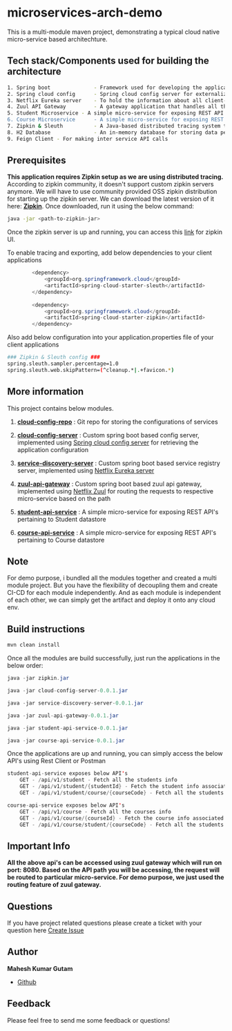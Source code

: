 # microservices-arch-demo

This is a multi-module maven project, demonstrating a typical cloud native micro-service based architechture. 

## Tech stack/Components used for building the architecture
```bash
1. Spring boot 				- Framework used for developing the applications
2. Spring cloud config		- Spring cloud config server for externalizing the configurations
3. Netflix Eureka server	- To hold the information about all client-service applications 
4. Zuul API Gateway			- A gateway application that handles all the requests and does the dynamic routing of microservice applications.
5. Student Microservice	- A simple micro-service for exposing REST API's pertaining to Student datastore
6. Course Microservice		- A simple micro-service for exposing REST API's pertaining to Course datastore
7. Zipkin & Sleuth			- A Java-based distributed tracing system to collect and look up data from distributed systems.
8. H2 Database				- An in-memory database for storing data pertaining to students and courses
9. Feign Client - For making inter service API calls
```

## Prerequisites
**This application requires Zipkin setup as we are using distributed tracing.**
According to zipkin community, it doesn't support custom zipkin servers anymore. We will have to use community provided OSS zipkin distribution for starting up the zipkin server. We can download the latest version of it here: **[Zipkin](https://search.maven.org/remote_content?g=io.zipkin&a=zipkin-server&v=LATEST&c=exec)**.
Once downloaded, run it using the below command:

```bash
java -jar <path-to-zipkin-jar>
```
Once the zipkin server is up and running, you can access this [link](http://localhost:9411/zipkin) for zipkin UI. 

To enable tracing and exporting, add below dependencies to your client applications

```java
		<dependency>
			<groupId>org.springframework.cloud</groupId>
			<artifactId>spring-cloud-starter-sleuth</artifactId>
		</dependency>
		
		<dependency>
			<groupId>org.springframework.cloud</groupId>
			<artifactId>spring-cloud-starter-zipkin</artifactId>
		</dependency>
```
Also add below configuration into your application.properties file of your client applications

```bash
### Zipkin & Sleuth config ###
spring.sleuth.sampler.percentage=1.0
spring.sleuth.web.skipPattern=(^cleanup.*|.+favicon.*)

```

## More information
This project contains below modules.

1. **[cloud-config-repo](https://github.com/MaheshIare/cloud-config-repo)** : Git repo for storing the configurations of services

2. **[cloud-config-server](https://github.com/MaheshIare/microservices-arch-demo/tree/master/cloud-config-server)** : Custom spring boot based config server, implemented using [Spring cloud config server](https://cloud.spring.io/spring-cloud-config/reference/html/#_spring_cloud_config_server) for retrieving the application configuration

3. **[service-discovery-server](https://github.com/MaheshIare/microservices-arch-demo/tree/master/service-discovery-server)** : Custom spring boot based service registry server, implemented using [Netflix Eureka server](https://cloud.spring.io/spring-cloud-netflix/reference/html/)

4. **[zuul-api-gateway](https://github.com/MaheshIare/microservices-arch-demo/tree/master/zuul-api-gateway)** : Custom spring boot based zuul api gateway, implemented using [Netflix Zuul](https://github.com/Netflix/zuul) for routing the requests to respective micro-service based on the path

5. **[student-api-service](https://github.com/MaheshIare/microservices-arch-demo/tree/master/student-api-service)** : A simple micro-service for exposing REST API's pertaining to Student datastore

6. **[course-api-service](https://github.com/MaheshIare/microservices-arch-demo/tree/master/course-api-service)** : A simple micro-service for exposing REST API's pertaining to Course datastore

## Note
For demo purpose, i bundled all the modules together and created a multi module project. But you have the flexibility of decoupling them and create CI-CD for each module independently. And as each module is independent of each other, we can simply get the artifact and deploy it onto any cloud env.

## Build instructions
```java
mvn clean install
```
Once all the modules are build successfully, just run the applications in the below order:

```java
java -jar zipkin.jar

java -jar cloud-config-server-0.0.1.jar

java -jar service-discovery-server-0.0.1.jar

java -jar zuul-api-gateway-0.0.1.jar

java -jar student-api-service-0.0.1.jar

java -jar course-api-service-0.0.1.jar
```

Once the applications are up and running, you can simply access the below API's using Rest Client or Postman

```java
student-api-service exposes below API's
	GET - /api/v1/student - Fetch all the students info
	GET - /api/v1/student/{studentId} - Fetch the student info associated with student id
	GET - /api/v1/student/course/{courseCode} - Fetch all the students info associated with particular coursecode

course-api-service exposes below API's
	GET - /api/v1/course - Fetch all the courses info
	GET - /api/v1/course/{courseId} - Fetch the course info associated with course id
	GET - /api/v1/course/student/{courseCode} - Fetch all the students info associated with particular coursecode(will make a call to student-api-service)
```

## Important Info
**All the above api's can be accessed using zuul gateway which will run on port: 8080. Based on the API path you will be accessing, the request will be routed to particular micro-service. For demo purpose, we just used the routing feature of zuul gateway.**

## Questions
If you have project related questions please create a ticket with your question here [Create Issue](https://github.com/MaheshIare/microservices-arch-demo/issues)

## Author

**Mahesh Kumar Gutam**

* [Github](https://github.com/MaheshIare)

## Feedback
Please feel free to send me some feedback or questions!
